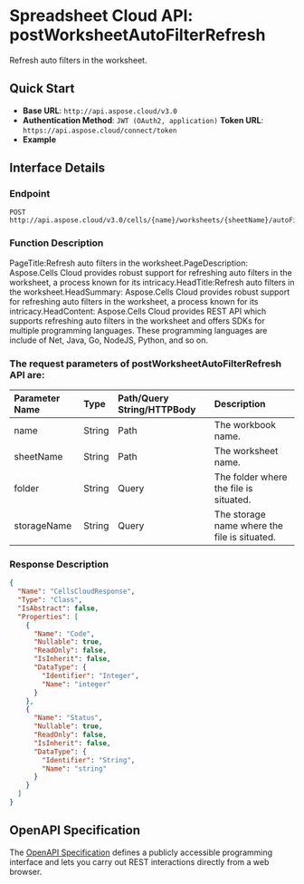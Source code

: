 # **Spreadsheet Cloud API: postWorksheetAutoFilterRefresh**

Refresh auto filters in the worksheet. 


## **Quick Start**

- **Base URL**: `http://api.aspose.cloud/v3.0`
- **Authentication Method**: `JWT (OAuth2, application)`  **Token URL**: `https://api.aspose.cloud/connect/token`
- **Example** 

## **Interface Details**

### **Endpoint** 

```
POST http://api.aspose.cloud/v3.0/cells/{name}/worksheets/{sheetName}/autoFilter/refresh
```
### **Function Description**
PageTitle:Refresh auto filters in the worksheet.PageDescription: Aspose.Cells Cloud provides robust support for refreshing auto filters in the worksheet, a process known for its intricacy.HeadTitle:Refresh auto filters in the worksheet.HeadSummary: Aspose.Cells Cloud provides robust support for refreshing auto filters in the worksheet, a process known for its intricacy.HeadContent: Aspose.Cells Cloud provides REST API which supports refreshing auto filters in the worksheet and offers SDKs for multiple programming languages. These programming languages are include of Net, Java, Go, NodeJS, Python, and so on.

### The request parameters of **postWorksheetAutoFilterRefresh** API are: 

| Parameter Name | Type | Path/Query String/HTTPBody | Description | 
| :- | :- | :- |:- | 
|name|String|Path|The workbook name.|
|sheetName|String|Path|The worksheet name.|
|folder|String|Query|The folder where the file is situated.|
|storageName|String|Query|The storage name where the file is situated.|

### **Response Description**
```json
{
  "Name": "CellsCloudResponse",
  "Type": "Class",
  "IsAbstract": false,
  "Properties": [
    {
      "Name": "Code",
      "Nullable": true,
      "ReadOnly": false,
      "IsInherit": false,
      "DataType": {
        "Identifier": "Integer",
        "Name": "integer"
      }
    },
    {
      "Name": "Status",
      "Nullable": true,
      "ReadOnly": false,
      "IsInherit": false,
      "DataType": {
        "Identifier": "String",
        "Name": "string"
      }
    }
  ]
}
```


## OpenAPI Specification

The [OpenAPI Specification](https://reference.aspose.cloud/cells/#/AutoFilterController/PostWorksheetAutoFilterRefresh) defines a publicly accessible programming interface and lets you carry out REST interactions directly from a web browser.

